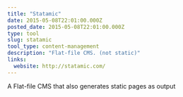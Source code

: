 ```yaml
---
title: "Statamic"
date: 2015-05-08T22:01:00.000Z
posted_date: 2015-05-08T22:01:00.000Z
type: tool
slug: statamic
tool_type: content-management
description: "Flat-file CMS. (not static)"
links:
  website: http://statamic.com/
---
```

A Flat-file CMS that also generates static pages as output




